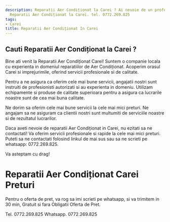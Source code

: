 ```yaml
---
description: Reparatii Aer Condiționat la Carei ? Ai nevoie de un profesionist in
  Reparatii Aer Condiționat la Carei. tel. 0772.269.825
tags:
- Carei
title: Reparatii Aer Condiționat In Carei
---
```



## Cauti Reparatii Aer Condiționat la Carei ?

Bine ati venit la Reparatii Aer Condiționat Carei! Suntem o companie locala cu experienta in domeniul reparatiilor de Aer Condiționat. Acoperim orasul Carei si imprejurimile, oferind servicii profesionale si de calitate.

Pentru a ne asigura ca oferim cele mai bune servicii, angajatii nostri sunt instruiti de profesionisti autorizati si au experienta in domeniu. Utilizam echipamente si produse de calitate superioara pentru a asigura ca lucrarile noastre sunt de cea mai buna calitate.

Ne dorim sa oferim cele mai bune servicii la cele mai mici preturi. Ne angajam sa ne asiguram ca clientii nostri sunt multumiti de serviciile noastre si de rezultatul lucrarilor.

Daca aveti nevoie de reparatii Aer Condiționat in Carei, nu ezitati sa ne contactati! Va oferim servicii profesionale si rapide la cele mai mici preturi. Puteti sa ne contactati folosind linkul de mai sus sau sa ne scrieti pe whatsapp: 0772.269.825. 

Va asteptam cu drag!

# Reparatii Aer Condiționat Carei Preturi
Pentru o oferta de pret, va rog sa imi scrieti pe whatsapp, si va trimitem in 30 min, Gratuit si fara Obligatii Oferta de Pret.

Tel. 0772.269.825
Whatsapp. 0772.269.825